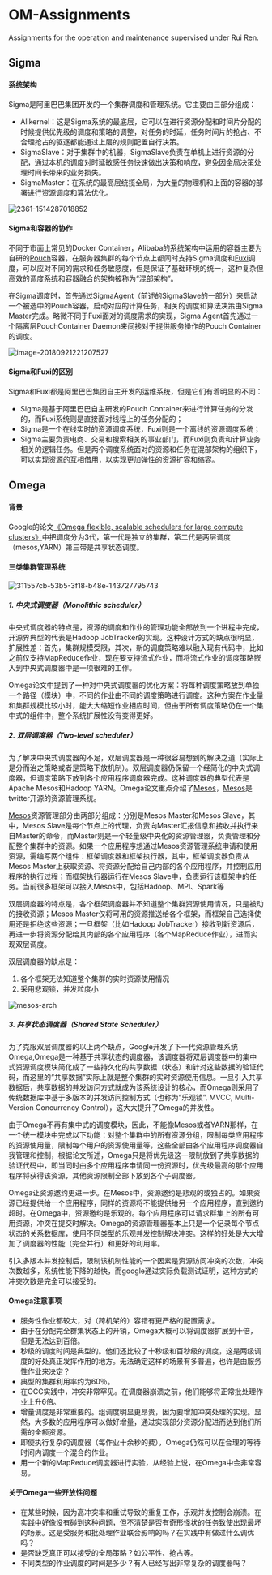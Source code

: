 # OM-Assignments
Assignments for the operation and maintenance supervised under Rui Ren.

## Sigma

#### 系统架构

Sigma是阿里巴巴集团开发的一个集群调度和管理系统。它主要由三部分组成：

* Alikernel：这是Sigma系统的最底层，它可以在进行资源分配和时间片分配的时候提供优先级的调度和策略的调整，对任务的时延，任务时间片的抢占、不合理抢占的驱逐都能通过上层的规则配置自行决策。
* SigmaSlave：对于集群中的机器，SigmaSlave负责在单机上进行资源的分配，通过本机的调度对时延敏感任务快速做出决策和响应，避免因全局决策处理时间长带来的业务损失。
* SigmaMaster：在系统的最高层统揽全局，为大量的物理机和上面的容器的部署进行资源调度和算法优化。

![2361-1514287018852](assets/2361-1514287018852.png)

#### Sigma和容器的协作

不同于市面上常见的Docker Container，Alibaba的系统架构中运用的容器主要为自研的[Pouch](https://github.com/alibaba/pouch)容器，在服务器集群的每个节点上都同时支持Sigma调度和[Fuxi](https://github.com/alibaba/pouch)调度，可以应对不同的需求和任务敏感度，但是保证了基础环境的统一，这种复杂但高效的调度系统和容器融合的架构被称为“混部架构”。

在Sigma调度时，首先通过SigmaAgent（前述的SigmaSlave的一部分）来启动一个被选中的Pouch容器，启动对应的计算任务，相关的调度和算法决策由Sigma Master完成。略微不同于Fuxi面对的调度需求的实现，Sigma Agent首先通过一个隔离层PouchContainer Daemon来间接对于提供服务操作的Pouch Container的调度。

![image-20180921221207527](assets/image-20180921221207527.png)

#### Sigma和Fuxi的区别

Sigma和Fuxi都是阿里巴巴集团自主开发的运维系统，但是它们有着明显的不同：

* Sigma是基于阿里巴巴自主研发的Pouch Container来进行计算任务的分发的，而Fuxi系统则是直接面对线程上的任务分配的；
* Sigma是一个在线实时的资源调度系统，Fuxi则是一个离线的资源调度系统；
* Sigma主要负责电商、交易和搜索相关的事业部门，而Fuxi则负责和计算业务相关的逻辑任务。但是两个调度系统面对的资源和任务在混部架构的组织下，可以实现资源的互相借用，以实现更加弹性的资源扩容和缩容。

## Omega

#### 背景

Google的论文[《Omega flexible, scalable schedulers for large compute clusters》](https://ai.google/research/pubs/pub41684)中把调度分为3代，第一代是独立的集群，第二代是两层调度（mesos,YARN）第三带是共享状态调度。


#### 三类集群管理系统

![311557cb-53b5-3f18-b48e-143727795743](assets/311557cb-53b5-3f18-b48e-143727795743.png)

##### 1. 中央式调度器（Monolithic scheduler）

中央式调度器的特点是，资源的调度和作业的管理功能全部放到一个进程中完成，开源界典型的代表是Hadoop JobTracker的实现。这种设计方式的缺点很明显，扩展性差：首先，集群规模受限，其次，新的调度策略难以融入现有代码中，比如之前仅支持MapReduce作业，现在要支持流式作业，而将流式作业的调度策略嵌入到中央式调度器中是一项很难的工作。

Omega论文中提到了一种对中央式调度器的优化方案：将每种调度策略放到单独一个路径（模块）中，不同的作业由不同的调度策略进行调度。这种方案在作业量和集群规模比较小时，能大大缩短作业相应时间，但由于所有调度策略仍在一个集中式的组件中，整个系统扩展性没有变得更好。

##### 2. 双层调度器（Two-level scheduler）

为了解决中央式调度器的不足，双层调度器是一种很容易想到的解决之道（实际上是分而治之策略或者是策略下放机制）。双层调度器仍保留一个经简化的中央式调度器，但调度策略下放到各个应用程序调度器完成。这种调度器的典型代表是Apache Mesos和Hadoop YARN。Omega论文重点介绍了[Mesos](http://dongxicheng.org/category/apache-mesos/)，[Mesos](http://dongxicheng.org/category/apache-mesos/)是twitter开源的资源管理系统。

[Mesos](http://dongxicheng.org/category/apache-mesos/)资源管理部分由两部分组成：分别是Mesos Master和Mesos Slave，其中，Mesos Slave是每个节点上的代理，负责向Master汇报信息和接收并执行来自Master的命令，而Master则是一个轻量级中央化的资源管理器，负责管理和分配整个集群中的资源。如果一个应用程序想通过Mesos资源管理系统申请和使用资源，需编写两个组件：框架调度器和框架执行器，其中，框架调度器负责从Mesos Master上获取资源、将资源分配给自己内部的各个应用程序，并控制应用程序的执行过程；而框架执行器运行在Mesos Slave中，负责运行该框架中的任务。当前很多框架可以接入Mesos中，包括Hadoop、MPI、Spark等


双层调度器的特点是，各个框架调度器并不知道整个集群资源使用情况，只是被动的接收资源；Mesos Master仅将可用的资源推送给各个框架，而框架自己选择使用还是拒绝这些资源；一旦框架（比如Hadoop JobTracker）接收到新资源后，再进一步将资源分配给其内部的各个应用程序（各个MapReduce作业），进而实现双层调度。

双层调度器的缺点是：

1. 各个框架无法知道整个集群的实时资源使用情况 
2. 采用悲观锁，并发粒度小


![mesos-arch](assets/mesos-arch.jpg)

##### 3. 共享状态调度器（Shared State Scheduler）

为了克服双层调度器的以上两个缺点，Google开发了下一代资源管理系统Omega,Omega是一种基于共享状态的调度器，该调度器将双层调度器中的集中式资源调度模块简化成了一些持久化的共享数据（状态）和针对这些数据的验证代码，而这里的“共享数据”实际上就是整个集群的实时资源使用信息。一旦引入共享数据后，共享数据的并发访问方式就成为该系统设计的核心，而Omega则采用了传统数据库中基于多版本的并发访问控制方式（也称为“乐观锁”, MVCC, Multi-Version Concurrency Control），这大大提升了Omega的并发性。

由于Omega不再有集中式的调度模块，因此，不能像Mesos或者YARN那样，在一个统一模块中完成以下功能：对整个集群中的所有资源分组，限制每类应用程序的资源使用量，限制每个用户的资源使用量等，这些全部由各个应用程序调度器自我管理和控制，根据论文所述，Omega只是将优先级这一限制放到了共享数据的验证代码中，即当同时由多个应用程序申请同一份资源时，优先级最高的那个应用程序将获得该资源，其他资源限制全部下放到各个子调度器。 

Omega让资源邀约更进一步。在Mesos中，资源邀约是悲观的或独占的。如果资源已经提供给一个应用程序，同样的资源将不能提供给另一个应用程序，直到邀约超时。在Omega中，资源邀约是乐观的。每个应用程序可以请求群集上的所有可用资源，冲突在提交时解决。Omega的资源管理器基本上只是一个记录每个节点状态的关系数据库，使用不同类型的乐观并发控制解决冲突。这样的好处是大大增加了调度器的性能（完全并行）和更好的利用率。

引入多版本并发控制后，限制该机制性能的一个因素是资源访问冲突的次数，冲突次数越多，系统性能下降的越快，而google通过实际负载测试证明，这种方式的冲突次数是完全可以接受的。

#### Omega注意事项

* 服务性作业都较大，对（跨机架的）容错有更严格的配置需求。
* 由于在分配完全群集状态上的开销，Omega大概可以将调度器扩展到十倍，但是无法达到百倍。
* 秒级的调度时间是典型的。他们还比较了十秒级和百秒级的调度，这是两级调度的好处真正发挥作用的地方。无法确定这样的场景有多普遍，也许是由服务性作业来决定？
* 典型的集群利用率约为60％。
* 在OCC实践中，冲突非常罕见。在调度器崩溃之前，他们能够将正常批处理作业上升6倍。
* 增量调度是非常重要的。组调度明显更昂贵，因为要增加冲突处理的实现。显然，大多数的应用程序可以做好增量，通过实现部分资源分配进而达到他们所需的全额资源。
* 即使执行复杂的调度器（每作业十余秒的费），Omega仍然可以在合理的等待时间内调度一个混合的作业。
* 用一个新的MapReduce调度器进行实验，从经验上说，在Omega中会非常容易。

#### 关于Omega一些开放性问题

* 在某些时候，因为高冲突率和重试导致的重复工作，乐观并发控制会崩溃。在实践中好像没有碰到这种问题，但不清楚是否有奇形怪状的任务致使出现最坏的场景。这是受服务和批处理作业联合影响的吗？在实践中有做过什么调优吗？
* 是否缺乏真正可以接受的全局策略？如公平性、抢占等。
* 不同类型的作业调度的时间是多少？有人已经写出非常复杂的调度器吗？

